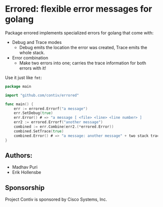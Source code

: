 # Errored: flexible error messages for golang

Package errored implements specialized errors for golang that come with:

* Debug and Trace modes
  * Debug emits the location the error was created, Trace emits the whole stack.
* Error combination
  * Make two errors into one; carries the trace information for both errors with it!

Use it just like `fmt`:

```go
package main

import "github.com/contiv/errored"

func main() {
	err := errored.Errorf("a message")
	err.SetDebug(true)
	err.Error() # => "a message [ <file> <line> <line number> ]
	err2 := errored.Errorf("another message")
	combined := err.Combine(err2.(*errored.Error))
	combined.SetTrace(true)
	combined.Error() # => "a message: another message" + two stack traces
}
```

## Authors:

* Madhav Puri
* Erik Hollensbe

## Sponsorship

Project Contiv is sponsored by Cisco Systems, Inc.
